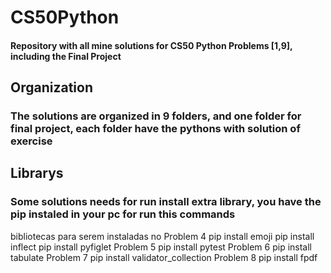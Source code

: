 # CS50Python
#### Repository with all mine solutions for CS50 Python Problems [1,9], including the Final Project
## Organization
### The solutions are organized in 9 folders, and one folder for final project, each folder have the pythons with solution of exercise
## Librarys
### Some solutions needs for run install extra library, you have the pip instaled in your pc for run this commands
 
bibliotecas para serem instaladas no Problem 4
pip install emoji
pip install inflect
pip install pyfiglet
Problem 5
pip install pytest
Problem 6
pip install tabulate
Problem 7
pip install validator_collection
Problem 8
pip install fpdf